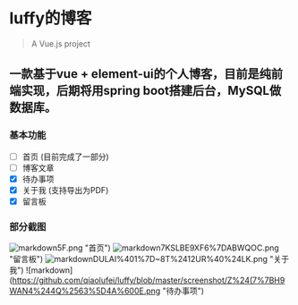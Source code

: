 # luffy的博客

> A Vue.js project
## 一款基于vue + element-ui的个人博客，目前是纯前端实现，后期将用spring boot搭建后台，MySQL做数据库。
### 基本功能
- [ ] 首页 (目前完成了一部分)
- [ ] 博客文章
- [x] 待办事项
- [x] 关于我 (支持导出为PDF)
- [x] 留言板

### 部分截图
![markdown](https://github.com/qiaolufei/luffy/blob/master/screenshot/AQ%40OXA2EWFFEOMZXI2JO)5F.png "首页")
![markdown](https://github.com/qiaolufei/luffy/blob/master/screenshot/%25%24DZ%40)7KSLBE9XF6%7DABWQOC.png "留言板")
![markdown](https://github.com/qiaolufei/luffy/blob/master/screenshot/TK)DULAI%401%7D~8T%2412UR%40%24LK.png "关于我")
![markdown](https://github.com/qiaolufei/luffy/blob/master/screenshot/Z%24(7%7BH9WAN4%244Q%2563%5D4A%600E.png "待办事项")